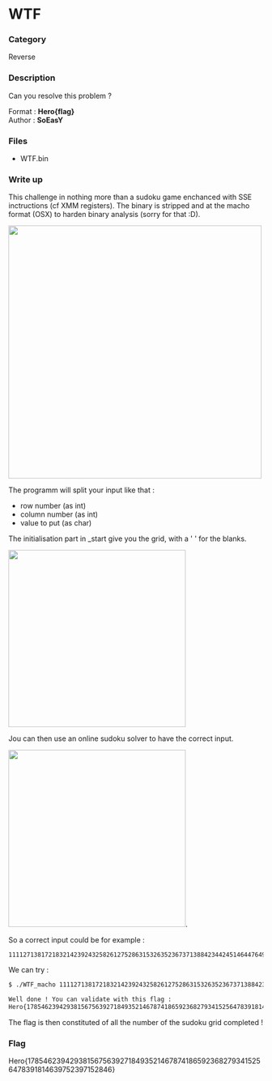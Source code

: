 # WTF

### Category

Reverse

### Description

Can you resolve this problem ?

Format : **Hero{flag}**<br>
Author : **SoEasY**

### Files

- WTF.bin

### Write up

This challenge in nothing more than a sudoku game enchanced with SSE inctructions (cf XMM registers). The binary is stripped and at the macho format (OSX) to harden binary analysis (sorry for that :D).

<img src="https://user-images.githubusercontent.com/34216946/115773560-c3d4b200-a3b0-11eb-8156-505d955ddcd1.png" width="500" height="500">

The programm will split your input like that : 
- row number (as int)
- column number (as int)
- value to put (as char)

The initialisation part in \_start give you the grid, with a ' ' for the blanks.

<img src="https://user-images.githubusercontent.com/34216946/115768094-22e2f880-a3aa-11eb-93c1-80f4e558d246.png" width="350" height="350">

Jou can then use an online sudoku solver to have the correct input.

<img src="https://user-images.githubusercontent.com/34216946/115768177-4148f400-a3aa-11eb-85f1-fea2883ddab2.png" width="350" height="350">.

So a correct input could be for example : 
```
111127138172183214239243258261275286315326352367371388423442451464476498524531548556565579593616628632647674681695712744757773789791818834846877885892913929937941955962984
```

We can try : 
```bash
$ ./WTF_macho 111127138172183214239243258261275286315326352367371388423442451464476498524531548556565579593616628632647674681695712744757773789791818834846877885892913929937941955962984

Well done ! You can validate with this flag : 
Hero{178546239429381567563927184935214678741865923682793415256478391814639752397152846}
```

The flag is then constituted of all the number of the sudoku grid completed !

### Flag

Hero{178546239429381567563927184935214678741865923682793415256478391814639752397152846}
